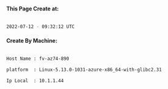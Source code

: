 
   
#### This Page Create at:

```bash

2022-07-12 - 09:32:12 UTC

```

#### Create By Machine:

```bash

Host Name : fv-az74-890

platform  : Linux-5.13.0-1031-azure-x86_64-with-glibc2.31

Ip Local  : 10.1.1.44

```

